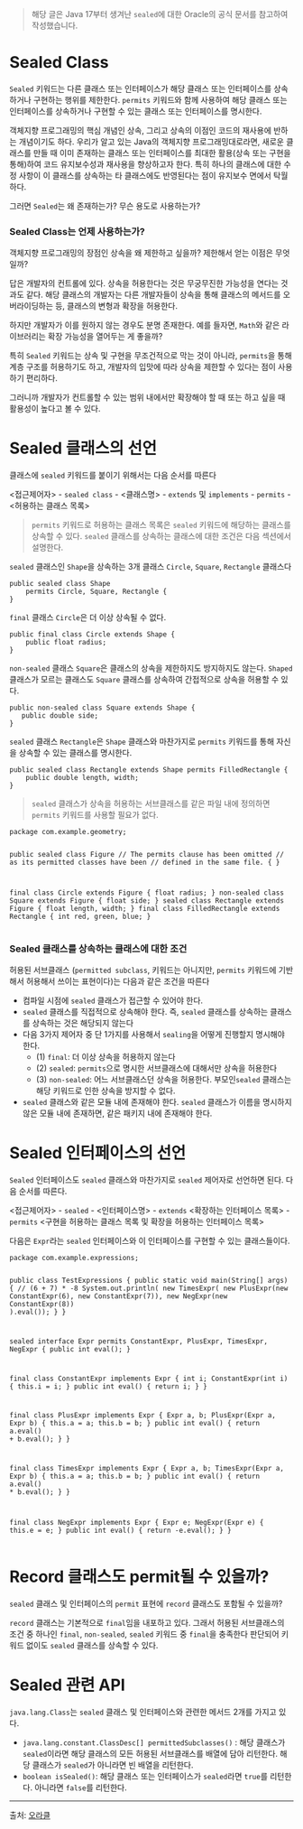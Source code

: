 <blockquote>
<p>해당 글은 Java 17부터 생겨난 <code>sealed</code>에 대한 Oracle의 공식 문서를 참고하여 작성했습니다.</p>
</blockquote>
<h1 id="sealed-class">Sealed Class</h1>
<p><code>Sealed</code> 키워드는 다른 클래스 또는 인터페이스가 해당 클래스 또는 인터페이스를 상속하거나 구현하는 행위를 제한한다. <code>permits</code> 키워드와 함께 사용하여 해당 클래스 또는 인터페이스를 상속하거나 구현할 수 있는 클래스 또는 인터페이스를 명시한다. </p>
<p>객체지향 프로그래밍의 핵심 개념인 상속, 그리고 상속의 이점인 코드의 재사용에 반하는 개념이기도 하다. 우리가 알고 있는 Java의 객체지향 프로그래밍대로라면, 새로운 클래스를 만들 때 이미 존재하는 클래스 또는 인터페이스를 최대한 활용(상속 또는 구현을 통해)하여 코드 유지보수성과 재사용을 향상하고자 한다. 특히 하나의 클래스에 대한 수정 사항이 이 클래스를 상속하는 타 클래스에도 반영된다는 점이 유지보수 면에서 탁월하다. </p>
<p>그러면 <code>Sealed</code>는 왜 존재하는가? 무슨 용도로 사용하는가?</p>
<h3 id="sealed-class는-언제-사용하는가">Sealed Class는 언제 사용하는가?</h3>
<p>객체지향 프로그래밍의 장점인 상속을 왜 제한하고 싶을까? 제한해서 얻는 이점은 무엇일까?</p>
<p>답은 개발자의 컨트롤에 있다. 상속을 허용한다는 것은 무궁무진한 가능성을 연다는 것과도 같다. 해당 클래스의 개발자는 다른 개발자들이 상속을 통해 클래스의 메서드를 오버라이딩하는 등, 클래스의 변형과 확장을 허용한다.</p>
<p>하지만 개발자가 이를 원하지 않는 경우도 분명 존재한다. 예를 들자면, <code>Math</code>와 같은 라이브러리는 확장 가능성을 열어두는 게 좋을까?</p>
<p>특히 <code>Sealed</code> 키워드는 상속 및 구현을 무조건적으로 막는 것이 아니라, <code>permits</code>을 통해 계층 구조를 허용하기도 하고, 개발자의 입맛에 따라 상속을 제한할 수 있다는 점이 사용하기 편리하다.</p>
<p>그러니까 개발자가 컨트롤할 수 있는 범위 내에서만 확장해야 할 때 또는 하고 싶을 때 활용성이 높다고 볼 수 있다.</p>
<h1 id="sealed-클래스의-선언">Sealed 클래스의 선언</h1>
<p>클래스에 <code>sealed</code> 키워드를 붙이기 위해서는 다음 순서를 따른다</p>
<p>&lt;접근제어자&gt; - <code>sealed class</code> - &lt;클래스명&gt; - <code>extends</code> 및 <code>implements</code> - <code>permits</code> - &lt;허용하는 클래스 목록&gt;</p>
<blockquote>
<p><code>permits</code> 키워드로 허용하는 클래스 목록은 <code>sealed</code> 키워드에 해당하는 클래스를 상속할 수 있다. <code>sealed</code> 클래스를 상속하는 클래스에 대한 조건은 다음 섹션에서 설명한다.</p>
</blockquote>
<p><code>sealed</code> 클래스인 <code>Shape</code>을 상속하는 3개 클래스 <code>Circle</code>, <code>Square</code>, <code>Rectangle</code> 클래스다</p>
<pre><code class="language-java">public sealed class Shape
    permits Circle, Square, Rectangle {
}</code></pre>
<p><code>final</code> 클래스 <code>Circle</code>은 더 이상 상속될 수 없다.</p>
<pre><code class="language-java">public final class Circle extends Shape {
    public float radius;
}</code></pre>
<p><code>non-sealed</code> 클래스 <code>Square</code>은 클래스의 상속을 제한하지도 방지하지도 않는다. <code>Shaped</code> 클래스가 모르는 클래스도 <code>Square</code> 클래스를 상속하여 간접적으로 상속을 허용할 수 있다.</p>
<pre><code class="language-java">public non-sealed class Square extends Shape {
   public double side;
}   </code></pre>
<p><code>sealed</code> 클래스 <code>Rectangle</code>은 <code>Shape</code> 클래스와 마찬가지로 <code>permits</code> 키워드를 통해 자신을 상속할 수 있는 클래스를 명시한다.</p>
<pre><code class="language-java">public sealed class Rectangle extends Shape permits FilledRectangle {
    public double length, width;
}</code></pre>
<blockquote>
<p><code>sealed</code> 클래스가 상속을 허용하는 서브클래스를 같은 파일 내에 정의하면 <code>permits</code> 키워드를 사용할 필요가 없다.</p>
</blockquote>
<pre><code class="language-java">package com.example.geometry;

public sealed class Figure
    // The permits clause has been omitted
    // as its permitted classes have been
    // defined in the same file.
{ }

final class Circle extends Figure {
    float radius;
}
non-sealed class Square extends Figure {
    float side;
}
sealed class Rectangle extends Figure {
    float length, width;
}
final class FilledRectangle extends Rectangle {
    int red, green, blue;
}
</code></pre>
<h3 id="sealed-클래스를-상속하는-클래스에-대한-조건">Sealed 클래스를 상속하는 클래스에 대한 조건</h3>
<p>허용된 서브클래스 (<code>permitted subclass</code>, 키워드는 아니지만, <code>permits</code> 키워드에 기반해서 허용해서 쓰이는 표현이다)는 다음과 같은 조건을 따른다</p>
<ul>
<li>컴파일 시점에 <code>sealed</code> 클래스가 접근할 수 있어야 한다. </li>
<li><code>sealed</code> 클래스를 직접적으로 상속해야 한다. 즉, <code>sealed</code> 클래스를 상속하는 클래스를 상속하는 것은 해당되지 않는다</li>
<li>다음 3가지 제어자 중 단 1가지를 사용해서 <code>sealing</code>을 어떻게 진행할지 명시해야 한다.<ul>
<li>(1) <code>final</code>: 더 이상 상속을 허용하지 않는다</li>
<li>(2) <code>sealed</code>: <code>permits</code>으로 명시한 서브클래스에 대해서만 상속을 허용한다</li>
<li>(3) <code>non-sealed</code>: 어느 서브클래스던 상속을 허용한다. 부모인<code>sealed</code> 클래스는 해당 키워드로 인한 상속을 방지할 수 없다.</li>
</ul>
</li>
<li><code>sealed</code> 클래스와 같은 모듈 내에 존재해야 한다. <code>sealed</code> 클래스가 이름을 명시하지 않은 모듈 내에 존재하면, 같은 패키지 내에 존재해야 한다. </li>
</ul>
<h1 id="sealed-인터페이스의-선언">Sealed 인터페이스의 선언</h1>
<p><code>Sealed</code> 인터페이스도 <code>sealed</code> 클래스와 마찬가지로 <code>sealed</code> 제어자로 선언하면 된다. 다음 순서를 따른다.</p>
<p>&lt;접근제어자&gt; - <code>sealed</code> - &lt;인터페이스명&gt; - <code>extends</code> &lt;확장하는 인터페이스 목록&gt; - <code>permits</code> &lt;구현을 허용하는 클래스 목록 및 확장을 허용하는 인터페이스 목록&gt;</p>
<p>다음은 <code>Expr</code>라는 <code>sealed</code> 인터페이스와 이 인터페이스를 구현할 수 있는 클래스들이다.</p>
<pre><code class="language-java">package com.example.expressions;

public class TestExpressions {
  public static void main(String[] args) {
    // (6 + 7) * -8
    System.out.println(
      new TimesExpr(
        new PlusExpr(new ConstantExpr(6), new ConstantExpr(7)),
        new NegExpr(new ConstantExpr(8))
      ).eval());
   }
}

sealed interface Expr
    permits ConstantExpr, PlusExpr, TimesExpr, NegExpr {
    public int eval();
}

final class ConstantExpr implements Expr {
    int i;
    ConstantExpr(int i) { this.i = i; }
    public int eval() { return i; }
}

final class PlusExpr implements Expr {
    Expr a, b;
    PlusExpr(Expr a, Expr b) { this.a = a; this.b = b; }
    public int eval() { return a.eval() + b.eval(); }
}

final class TimesExpr implements Expr {
    Expr a, b;
    TimesExpr(Expr a, Expr b) { this.a = a; this.b = b; }
    public int eval() { return a.eval() * b.eval(); }
}

final class NegExpr implements Expr {
    Expr e;
    NegExpr(Expr e) { this.e = e; }
    public int eval() { return -e.eval(); }
}</code></pre>
<h1 id="record-클래스도-permit될-수-있을까">Record 클래스도 permit될 수 있을까?</h1>
<p><code>sealed</code> 클래스 및 인터페이스의 <code>permit</code> 표현에 <code>record</code> 클래스도 포함될 수 있을까?</p>
<p><code>record</code> 클래스는 기본적으로 <code>final</code>임을 내포하고 있다. 그래서 허용된 서브클래스의 조건 중 하나인 <code>final</code>, <code>non-sealed</code>, <code>sealed</code> 키워드 중 <code>final</code>을 충족한다 판단되어 키워드 없이도 <code>sealed</code> 클래스를 상속할 수 있다. </p>
<h1 id="sealed-관련-api">Sealed 관련 API</h1>
<p><code>java.lang.Class</code>는 <code>sealed</code> 클래스 및 인터페이스와 관련한 메서드 2개를 가지고 있다.</p>
<ul>
<li><code>java.lang.constant.ClassDesc[] permittedSubclasses()</code> : 해당 클래스가 <code>sealed</code>이라면 해당 클래스의 모든 허용된 서브클래스를 배열에 담아 리턴한다. 해당 클래스가 <code>sealed</code>가 아니라면 빈 배열을 리턴한다.</li>
<li><code>boolean isSealed()</code>: 해당 클래스 또는 인터페이스가 <code>sealed</code>라면 <code>true</code>를 리턴한다. 아니라면 <code>false</code>를 리턴한다.</li>
</ul>
<hr />
<p>출처: <a href="https://docs.oracle.com/en/java/javase/17/language/sealed-classes-and-interfaces.html">오라클</a></p>
